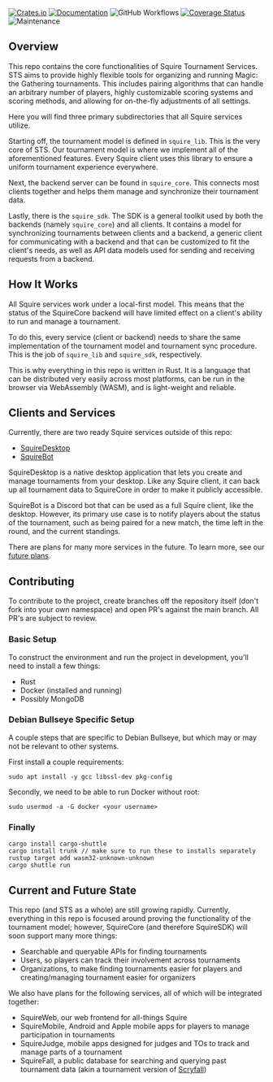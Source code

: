 [![Crates.io](https://img.shields.io/crates/v/squire_core.svg)](https://crates.io/crates/squire_core)
[![Documentation](https://docs.rs/squire_core/badge.svg)](https://docs.rs/squire_core/)
![GitHub Workflows](https://github.com/SquireTournamentServices/SquireCore/actions/workflows/ci.yml/badge.svg)
[![Coverage Status](https://codecov.io/gh/SquireTournamentServices/SquireCore/branch/main/graph/badge.svg)](https://codecov.io/gh/SquireTournamentServices/SquireCore)
![Maintenance](https://img.shields.io/badge/Maintenance-Actively%20Developed-brightgreen.svg)

## Overview
This repo contains the core functionalities of Squire Tournament Services.
STS aims to provide highly flexible tools for organizing and running Magic: the Gathering tournaments.
This includes pairing algorithms that can handle an arbitrary number of players, highly customizable scoring systems and scoring methods, and allowing for on-the-fly adjustments of all settings.

Here you will find three primary subdirectories that all Squire services utilize.

Starting off, the tournament model is defined in `squire_lib`.
This is the very core of STS.
Our tournament model is where we implement all of the aforementioned features.
Every Squire client uses this library to ensure a uniform tournament experience everywhere.

Next, the backend server can be found in `squire_core`.
This connects most clients together and helps them manage and synchronize their tournament data.

Lastly, there is the `squire_sdk`.
The SDK is a general toolkit used by both the backends (namely `squire_core`) and all clients.
It contains a model for synchronizing tournaments between clients and a backend, a generic client for communicating with a backend and that can be customized to fit the client's needs, as well as API data models used for sending and receiving requests from a backend.


## How It Works
All Squire services work under a local-first model.
This means that the status of the SquireCore backend will have limited effect on a client's ability to run and manage a tournament.

To do this, every service (client or backend) needs to share the same implementation of the tournament model and tournament sync procedure.
This is the job of `squire_lib` and `squire_sdk`, respectively.

This is why everything in this repo is written in Rust.
It is a language that can be distributed very easily across most platforms, can be run in the browser via WebAssembly (WASM), and is light-weight and reliable.


## Clients and Services
Currently, there are two ready Squire services outside of this repo:
 - [SquireDesktop](https://github.com/SquireTournamentServices/SquireDesktop)
 - [SquireBot](https://github.com/SquireTournamentServices/SquireBot)

SquireDesktop is a native desktop application that lets you create and manage tournaments from your desktop.
Like any Squire client, it can back up all tournament data to SquireCore in order to make it publicly accessible.

SquireBot is a Discord bot that can be used as a full Squire client, like the desktop.
However, its primary use case is to notify players about the status of the tournament, such as being paired for a new match, the time left in the round, and the current standings.

There are plans for many more services in the future.
To learn more, see our [future plans](##Current-and-Future-State).

## Contributing
To contribute to the project, create branches off the repository itself (don't fork into your own namespace) and open PR's against the main branch. All PR's are subject to review.

### Basic Setup

To construct the environment and run the project in development, you'll need to install a few things:

* Rust
* Docker (installed and running)
* Possibly MongoDB

### Debian Bullseye Specific Setup

A couple steps that are specific to Debian Bullseye, but which may or may not be relevant to other systems.

First install a couple requirements:

````
sudo apt install -y gcc libssl-dev pkg-config
````

Secondly, we need to be able to run Docker without root:

```
sudo usermod -a -G docker <your username>
```

### Finally

```
cargo install cargo-shuttle
cargo install trunk // make sure to run these to installs separately
rustup target add wasm32-unknown-unknown
cargo shuttle run
```

## Current and Future State
This repo (and STS as a whole) are still growing rapidly.
Currently, everything in this repo is focused around proving the functionality of the tournament model; however, SquireCore (and therefore SquireSDK) will soon support many more things:
 - Searchable and queryable APIs for finding tournaments
 - Users, so players can track their involvement across tournaments
 - Organizations, to make finding tournaments easier for players and creating/managing tournament easier for organizers

 We also have plans for the following services, all of which will be integrated together:
  - SquireWeb, our web frontend for all-things Squire
  - SquireMobile, Android and Apple mobile apps for players to manage participation in tournaments
  - SquireJudge, mobile apps designed for judges and TOs to track and manage parts of a tournament
  - SquireFall, a public database for searching and querying past tournament data (akin a tournament version of [Scryfall]([Scryfall](https://scryfall.com/advanced)))
